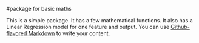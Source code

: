 #package for basic maths

This is a simple package. It has a few mathematical functions. It also has a Linear Regression model for one feature and output. 
You can use [Github-flavored Markdown](https://guides.github.com/features/mastering-markdown/)
to write your content.

